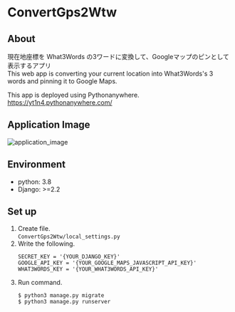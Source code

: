 # ConvertGps2Wtw
## About
現在地座標を What3Words の3ワードに変換して、Googleマップのピンとして表示するアプリ  
This web app is converting your current location into What3Words's 3 words and pinning it to Google Maps.  
  
This app is deployed using Pythonanywhere.  
https://yt1n4.pythonanywhere.com/

## Application Image
![application_image](https://user-images.githubusercontent.com/20642652/95697420-a1cbdb80-0c79-11eb-9395-b745aa237b71.png)

## Environment
- python: 3.8
- Django: >=2.2

## Set up
1. Create file.  
    `ConvertGps2Wtw/local_settings.py`
1. Write the following.
    ```
    SECRET_KEY = '{YOUR_DJANGO_KEY}'
    GOOGLE_API_KEY = '{YOUR_GOOGLE_MAPS_JAVASCRIPT_API_KEY}'
    WHAT3WORDS_KEY = '{YOUR_WHAT3WORDS_API_KEY}'
    ```
1. Run command.
    ```
    $ python3 manage.py migrate
    $ python3 manage.py runserver
    ```
